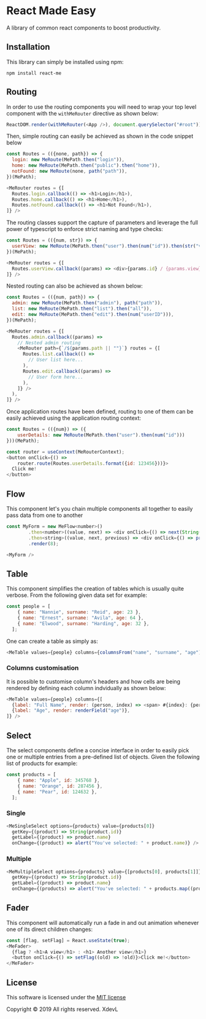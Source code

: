 # React Made Easy
A library of common react components to boost productivity.

## Installation
This library can simply be installed using npm:
```shell
npm install react-me
```
## Routing
In order to use the routing components you will need to wrap your top level component with the `withMeRouter` directive as shown below:
```javascript
ReactDOM.render(withMeRouter(<App />), document.querySelector("#root"));
```

Then, simple routing can easily be achieved as shown in the code snippet below
```javascript
const Routes = (({none, path}) => {
  login: new MeRoute(MePath.then("login")),
  home: new MeRoute(MePath.then("public").then("home")),
  notFound: new MeRoute(none, path("path")),
})(MePath);

<MeRouter routes = {[
  Routes.login.callback(() => <h1>Login</h1>),
  Routes.home.callback(() => <h1>Home</h1>),
  Routes.notFound.callback(() => <h1>Not Found</h1>),
]} />
```

The routing classes support the capture of parameters and leverage the full power of typescript to enforce strict naming and type checks:
```javascript
const Routes = (({num, str}) => {
  userView: new MeRoute(MePath.then("user").then(num("id")).then(str("view")))
})(MePath);

<MeRouter routes = {[
  Routes.userView.callback((params) => <div>{params.id} / {params.view}</div>),
]} />

```

Nested routing can also be achieved as shown below:
```javascript
const Routes = (({num, path}) => {
  admin: new MeRoute(MePath.then("admin"), path("path")),
  list: new MeRoute(MePath.then("list").then("all")),
  edit: new MeRoute(MePath.then("edit").then(num("userID"))),
})(MePath);

<MeRouter routes = {[
  Routes.admin.callback((params) => 
    // Nested admin routing 
    <MeRouter path={`/${params.path || ""}`} routes = {[
      Routes.list.callback(() =>
        // User list here...
      ),
      Routes.edit.callback((params) =>
        // User form here...
      ),
    ]} />
  ),
]} />
```

Once application routes have been defined, routing to one of them can be easily achieved using the application routing context:

```javascript
const Routes = (({num}) => ({
    userDetails: new MeRoute(MePath.then("user").then(num("id")))
}))(MePath);

const router = useContext(MeRouterContext);
<button onClick={() =>
    router.route(Routes.userDetails.format({id: 123456}))}>
  Click me!
</button>

```

## Flow
This component let's you chain multiple components all together to easily pass data from one to another
```javascript
const MyForm = new MeFlow<number>()
        .then<number>((value, next) => <div onClick={() => next(String(value * 2))}>I am {value}, click to double me</div>)
        .then<string>((value, next, previous) => <div onClick={() => previous(Number(value) / 2)}>I am {value}, click to half me</div>)
        .render(8);

<MyForm />

```

## Table
This component simplifies the creation of tables which is usually quite verbose. From the following given data set for example:
```javascript
const people = [
    { name: "Nannie", surname: "Reid", age: 23 },
    { name: "Ernest", surname: "Avila", age: 64 },
    { name: "Elwood", surname: "Harding", age: 32 },
  ];
```
One can create a table as simply as:
```javascript
<MeTable values={people} columns={columnsFrom("name", "surname", "age")} />

```

### Columns customisation
It is possible to customise column's headers and how cells are being rendered by defining each column indvidually as shown below:
```javascript
<MeTable values={people} columns={[
  {label: "Full Name", render: (person, index) => <span> #{index}: {person.name} {person.surname}</span>},
  {label: "Age", render: renderField("age")},
]} />
```

## Select

The select components define a concise interface in order to easily pick one or multiple entries from a pre-defined list of objects. Given the following list of products for example:

```javascript
const products = [
    { name: "Apple", id: 345768 },
    { name: "Orange", id: 287456 },
    { name: "Pear", id: 124632 },
  ];
```

### Single

```javascript
<MeSingleSelect options={products} value={products[0]}
  getKey={(product) => String(product.id)}
  getLabel={(product) => product.name}
  onChange={(product) => alert("You've selected: " + product.name)} />
```

### Multiple
```javascript
<MeMultipleSelect options={products} value={[products[0], products[1]]}
  getKey={(product) => String(product.id)}
  getLabel={(product) => product.name}
  onChange={(products) => alert("You've selected: " + products.map((product) => product.name).join(","))} />
```

## Fader
This component will automatically run a fade in and out animation whenever one of its direct children changes:
```javascript
const [flag, setFlag] = React.useState(true);
<MeFader>
  {flag ? <h1>A view</h1> : <h1> Another view</h1>}
  <button onClick={() => setFlag((old) => !old)}>Click me!</button>
</MeFader>
```

## License
This software is licensed under the [MIT license](LICENSE)

Copyright &#169; 2019 All rights reserved. XdevL
